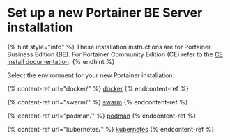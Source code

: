 # Set up a new Portainer BE Server installation

{% hint style="info" %}
These installation instructions are for Portainer Business Edition (BE). For Portainer Community Edition (CE) refer to the [CE install documentation](../../install-ce/server/).
{% endhint %}

Select the environment for your new Portainer installation:

{% content-ref url="docker/" %}
[docker](docker/)
{% endcontent-ref %}

{% content-ref url="swarm/" %}
[swarm](swarm/)
{% endcontent-ref %}

{% content-ref url="podman/" %}
[podman](podman/)
{% endcontent-ref %}

{% content-ref url="kubernetes/" %}
[kubernetes](kubernetes/)
{% endcontent-ref %}
